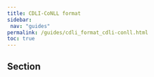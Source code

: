 ```yaml
---
title: CDLI-CoNLL format
sidebar:
 nav: "guides"
permalink: /guides/cdli_format_cdli-conll.html
toc: true
---
```

## Section
